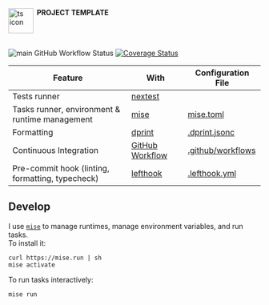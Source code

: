 <div style='display: flex'>
  <img alt='ts icon' width='50' src='https://cdn.jsdelivr.net/gh/devicons/devicon@latest/icons/rust/rust-original.svg"'/>
  <span style='font-weight: bold'>&nbsp;&nbsp<strong>PROJECT TEMPLATE</strong></span>
</div>
<br/>

![main GitHub Workflow Status](https://img.shields.io/github/actions/workflow/status/sripwoud/rust-template/pr.yaml?branch=main&label=main)
[![Coverage Status](https://coveralls.io/repos/github/sripwoud/rust-template/badge.svg?branch=main)](https://coveralls.io/github/sripwoud/rust-template?branch=main)

| Feature                                          | With                                                                  | Configuration File                       |
| ------------------------------------------------ | --------------------------------------------------------------------- | ---------------------------------------- |
| Tests runner                                     | [nextest](https://nexte.st/)                                          |                                          |
| Tasks runner, environment & runtime management   | [mise](https://mise.dev/)                                             | [mise.toml](./mise.toml)                 |
| Formatting                                       | [dprint](https://dprint.dev/)                                         | [.dprint.jsonc](./.biome.json)           |
| Continuous Integration                           | [GitHub Workflow](https://docs.github.com/en/actions/using-workflows) | [.github/workflows](./.github/workflows) |
| Pre-commit hook (linting, formatting, typecheck) | [lefthook](https://github.com/evilmartians/lefthook/)                 | [.lefthook.yml](./.lefthook.yml)         |

## Develop

I use [`mise`](https://mise.jdx.dev) to manage runtimes, manage environment variables, and run tasks.\
To install it:

```commandline
curl https://mise.run | sh
mise activate
```

To run tasks interactively:

```commandline
mise run
```
